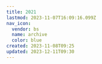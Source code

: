 ```yaml
---
title: 2021
lastmod: 2023-11-07T16:09:16.099Z
nav_icon:
  vendor: bs
  name: archive
  color: blue
created: 2023-11-08T09:25
updated: 2023-12-11T09:30
---
```

